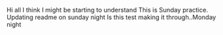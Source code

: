Hi all
I think I might be starting to understand
This is Sunday practice.
Updating readme on sunday night
Is this test making it through..Monday night
